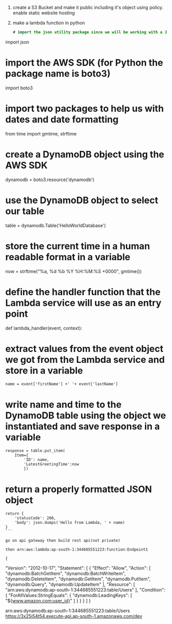 1.  create a S3 Bucket and make it public including it's object using policy.
    enable static website hosting



2. make a lambda function in python
    ```java 
    # import the json utility package since we will be working with a JSON object
import json
# import the AWS SDK (for Python the package name is boto3)
import boto3
# import two packages to help us with dates and date formatting
from time import gmtime, strftime

# create a DynamoDB object using the AWS SDK
dynamodb = boto3.resource('dynamodb')
# use the DynamoDB object to select our table
table = dynamodb.Table('HelloWorldDatabase')
# store the current time in a human readable format in a variable
now = strftime("%a, %d %b %Y %H:%M:%S +0000", gmtime())

# define the handler function that the Lambda service will use as an entry point
def lambda_handler(event, context):
# extract values from the event object we got from the Lambda service and store in a variable
    name = event['firstName'] +' '+ event['lastName']
# write name and time to the DynamoDB table using the object we instantiated and save response in a variable
    response = table.put_item(
        Item={
            'ID': name,
            'LatestGreetingTime':now
            })
# return a properly formatted JSON object
    return {
        'statusCode': 200,
        'body': json.dumps('Hello from Lambda, ' + name)
    }
    ```

    go on api gateway then build rest api(not private) 

    then arn:aws:lambda:ap-south-1:344685551223:function:Endpoint1

    {
  "Version": "2012-10-17",
  "Statement": [
    {
      "Effect": "Allow",
      "Action": [
        "dynamodb:BatchGetItem",
        "dynamodb:BatchWriteItem",
        "dynamodb:DeleteItem",
        "dynamodb:GetItem",
        "dynamodb:PutItem",
        "dynamodb:Query",
        "dynamodb:UpdateItem"
      ],
      "Resource": [
        "arn:aws:dynamodb:ap-south-1:344685551223:table/Users"
      ],
      "Condition": {
        "ForAllValues:StringEquals": {
          "dynamodb:LeadingKeys": [
            "${www.amazon.com:user_id}"
          ]
        }
      }
    }
  ]
}


arn:aws:dynamodb:ap-south-1:344685551223:table/Users
https://3x25j54t54.execute-api.ap-south-1.amazonaws.com/dev

